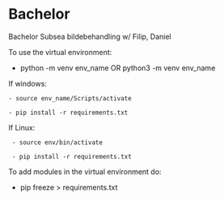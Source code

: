 # Bachelor
Bachelor Subsea bildebehandling w/ Filip, Daniel

To use the virtual environment:
  - python -m venv env_name OR python3 -m venv env_name
  
  If windows:
  
    - source env_name/Scripts/activate
    
    - pip install -r requirements.txt
    
   If Linux:
   
     - source env/bin/activate
     
     - pip install -r requirements.txt
     
 To add modules in the virtual environment do:
  - pip freeze > requirements.txt
    
